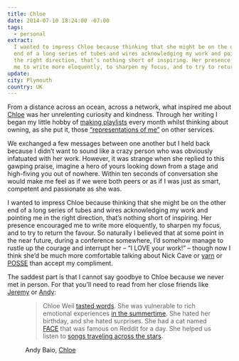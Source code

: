 ```yaml
---
title: Chloe
date: 2014-07-10 18:24:00 -07:00
tags:
  - personal
extract:
  I wanted to impress Chloe because thinking that she might be on the other
  end of a long series of tubes and wires acknowledging my work and pointing me in
  the right direction, that’s nothing short of inspiring. Her presence encouraged
  me to write more eloquently, to sharpen my focus, and to try to return the favour.
update:
city: Plymouth
country: UK
---
```


From a distance across an ocean, across a network, what inspired me about [Chloe](http://chloeweil.com) was her unrelenting curiosity and kindness. Through her writing I began my little hobby of [making playlists](http://chloeweil.com/blog/i-can-tell-you-how-i-got-from-deep-purple-to-howling-wolf-in-just-25-moves) every month whilst thinking about owning, as she put it, those [“representations of me”](http://chloeweil.com/blog/hipster) on other services.

We exchanged a few messages between one another but I held back because I didn’t want to sound like a crazy person who was obviously infatuated with her work. However, it was strange when she replied to this gawping praise, imagine a hero of yours looking down from a stage and high-fiving you out of nowhere. Within ten seconds of conversation she would make me feel as if we were both peers or as if I was just as smart, competent and passionate as she was.

I wanted to impress Chloe because thinking that she might be on the other end of a long series of tubes and wires acknowledging my work and pointing me in the right direction, that’s nothing short of inspiring. Her presence encouraged me to write more eloquently, to sharpen my focus, and to try to return the favour. So naturally I believed that at some point in the near future, during a conference somewhere, I’d somehow manage to rustle up the courage and interrupt her – “I LOVE your work!” – though now I think she’d be much more comfortable talking about Nick Cave or <a href="http://chloeweil.com/blog/category:yarn">yarn</a> or <a href="http://indiewebcamp.com/POSSE"><abbr title="Publish (on your) Own Site, Syndicate Elsewhere">POSSE</abbr></a> than accept my compliment.

The saddest part is that I cannot say goodbye to Chloe because we never met in person. For that you’ll need to read from her close friends like [Jeremy](http://adactio.com/journal/7030/) or [Andy](http://waxy.org/2014/07/chloe):

<figure>
<blockquote><p>Chloe Weil <a href="http://chloeweil.com/blog/i-taste-words">tasted words</a>. She was vulnerable to rich emotional experiences <a href="http://chloeweil.com/summer/">in the summertime</a>. She hated her birthday, and she hated surprises. She had a cat named <a href="http://chloeweil.com/blog/santa-claws">FACE</a> that was famous on Reddit for a day. She helped us listen to <a href="http://radio-free-earth.herokuapp.com/">songs traveling across the stars</a>.</p>
</blockquote>
<figcaption class="cite"><p>Andy Baio, <a href="http://waxy.org/2014/07/chloe">Chloe</a></p></figcaption></figure>
